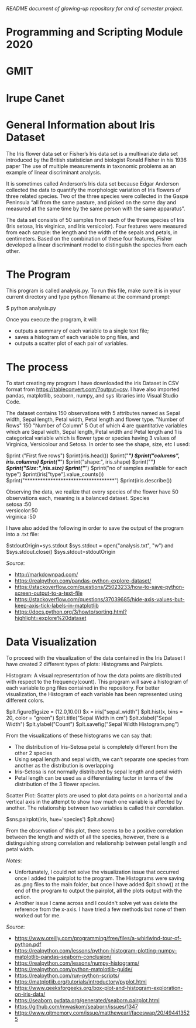 *README document of glowing-up repository for end of semester project.*
# Programming and Scripting Module 2020
# GMIT
# Irupe Canet
# General Information about Iris Dataset

The Iris flower data set or Fisher’s Iris data set is a multivariate data set introduced by the British statistician and biologist Ronald Fisher in his 1936 paper The use of multiple measurements in taxonomic problems as an example of linear discriminant analysis.

It is sometimes called Anderson’s Iris data set because Edgar Anderson collected the data to quantify the morphologic variation of Iris flowers of three related species. Two of the three species were collected in the Gaspé Peninsula “all from the same pasture, and picked on the same day and measured at the same time by the same person with the same apparatus”.

The data set consists of 50 samples from each of the three species of Iris (Iris setosa, Iris virginica, and Iris versicolor). Four features were measured from each sample: the length and the width of the sepals and petals, in centimeters. Based on the combination of these four features, Fisher developed a linear discriminant model to distinguish the species from each other.

# The Program
 This program is called analysis.py. To run this file, make sure it is in your current directory and type python filename at the command prompt:

$ python analysis.py

 Once you execute the program, it will:
- outputs a summary of each variable to a single text file;
- saves a histogram of each variable to png files, and
- outputs a scatter plot of each pair of variables.

# The process
To start creating my program I have downloaded the iris Dataset in CSV format from https://tableconvert.com/?output=csv. I have also imported pandas, matplotlib, seaborn, numpy, and sys libraries into Visual Studio Code.

The dataset contains 150 observations with 5 attributes named as Sepal width, Sepal length, Petal width, Petal length and flower type.
"Number of Rows"
 150
"Number of Column"
 5
Out of which 4 are quantitative variables which are Sepal width, Sepal length, Petal width and Petal length and 1 is categorical variable which is flower type or species having 3 values of Virginica, Versicolour and Setosa.
In order to see the shape, size, etc I used:

$print ("First five rows")
$print(iris.head())
$print("***********************************")
$print("columns", iris.columns)
$print("***********************************")
$print("shape:", iris.shape)
$print("***********************************")
$print("Size:",iris.size)
$print("***********************************")
$print("no of  samples available for each type")
$print(iris["type"].value_counts())
$print("***********************************")
$print(iris.describe())

Observing the data, we realize that every species of the flower have 50 observations each, meaning is a balanced dataset.
        Species  
  setosa    :50  
  versicolor:50  
  virginica :50 

I have also added the following in order to save the output of the program into a .txt file:

$stdoutOrigin=sys.stdout 
$sys.stdout = open("analysis.txt", "w")
and 
$sys.stdout.close()
$sys.stdout=stdoutOrigin


*Source*:
- http://markdownpad.com/
- https://realpython.com/pandas-python-explore-dataset/
- https://stackoverflow.com/questions/25023233/how-to-save-python-screen-output-to-a-text-file
- https://stackoverflow.com/questions/37039685/hide-axis-values-but-keep-axis-tick-labels-in-matplotlib
- https://docs.python.org/3/howto/sorting.html?highlight=explore%20dataset

# Data Visualization

To proceed with the visualization of the data contained in the Iris Dataset I have created 2 different types of plots: Histograms and Pairplots.

Histogram: A visual representation of how the data points are distributed with respect to the frequency(count).
This program will save a histogram of each variable to png files contained in the repository. For better visualization, the Histogram of each variable has been represented using different colors.

$plt.figure(figsize = (12.0,10.0))
$x = iris["sepal_width"]
$plt.hist(x, bins = 20, color = "green")
$plt.title("Sepal Width in cm")
$plt.xlabel("Sepal Width")
$plt.ylabel("Count")
$plt.savefig("Sepal Width Histogram.png")

From the visualizations of these histograms we can say that:
 - The distribution of Iris-Setosa petal is completely different from the other 2 species
 - Using sepal length and sepal width, we can’t separate one species from another as the distribution is overlapping
 - Iris-Setosa is not normally distributed by sepal length and petal width
 - Petal length can be used as a differentiating factor in terms of the distribution of the 3 flower species.

Scatter Plot: Scatter plots are used to plot data points on a horizontal and a vertical axis in the attempt to show how much one variable is affected by another. The relationship between two variables is called their correlation.

$sns.pairplot(iris, hue='species')
$plt.show()

From the observation of this plot, there seems to be a positive correlation between the length and width of all the species, however, there is a distinguishing strong correlation and relationship between petal length and petal width.


*Notes*: 
- Unfortunately, I could not solve the visualization issue that occurred once I added the pairplot to the program. The Histograms were saving as .png files to the main folder, but once I have added $plt.show() at the end of the program to output the pairplot, all the plots output with the action.
- Another issue I came across and I couldn't solve yet was delete the reference from the x-axis. I have tried a few methods but none of them worked out for me.

*Source*:
- https://www.oreilly.com/programming/free/files/a-whirlwind-tour-of-python.pdf
- https://realpython.com/lessons/python-histogram-plotting-numpy-matplotlib-pandas-seaborn-conclusion/
- https://realpython.com/lessons/numpy-histograms/
- https://realpython.com/python-matplotlib-guide/
- https://realpython.com/run-python-scripts/
- https://matplotlib.org/tutorials/introductory/pyplot.html
- https://www.geeksforgeeks.org/box-plot-and-histogram-exploration-on-iris-data/
- https://seaborn.pydata.org/generated/seaborn.pairplot.html
- https://github.com/mwaskom/seaborn/issues/1347
- https://www.gitmemory.com/issue/matthewearl/faceswap/20/494413525
